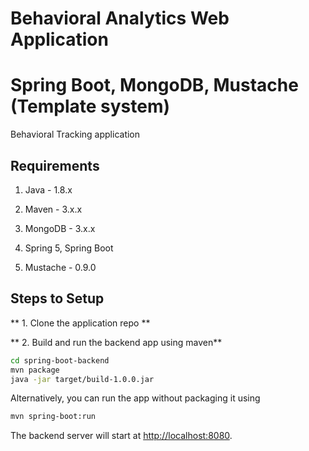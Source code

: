# Behavioral Analytics Web Application

# Spring Boot, MongoDB, Mustache (Template system)

Behavioral Tracking application

## Requirements

1. Java - 1.8.x

2. Maven - 3.x.x

3. MongoDB - 3.x.x

4. Spring 5, Spring Boot

5. Mustache - 0.9.0

## Steps to Setup

** 1. Clone the application repo **


** 2. Build and run the backend app using maven**

```bash
cd spring-boot-backend
mvn package
java -jar target/build-1.0.0.jar
```

Alternatively, you can run the app without packaging it using

```bash
mvn spring-boot:run
```

The backend server will start at <http://localhost:8080>.
